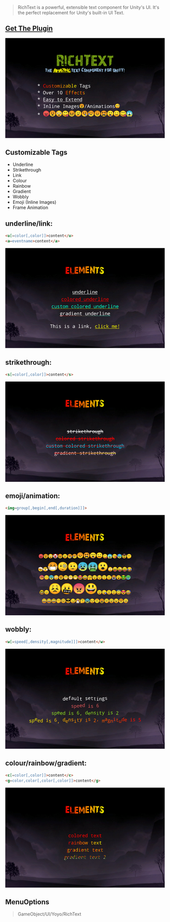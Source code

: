 > RichText is a powerful, extensible text component for Unity's UI.
> It's the perfect replacement for Unity's built-in UI Text.

## [Get The Plugin](http://u3d.as/XK4) 
![RichText](/Screenshots/Screenshots-1.png)

## Customizable Tags

- Underline
- Strikethrough
- Link
- Colour
- Rainbow
- Gradient
- Wobbly
- Emoji (Inline Images)
- Frame Animation

## underline/link: 
```html
<u[=color[,color]]>content</u>
<a=eventname>content</a>
```
![RichText](/Screenshots/Screenshots-2.png)

## strikethrough:
```html
<s[=color[,color]]>content</s>
```
![RichText](/Screenshots/Screenshots-3.png)

## emoji/animation: 
```html
<img=group[,begin[,end[,duration]]]>
```
![RichText](/Screenshots/Screenshots-6.png)

## wobbly:
```html
<w[=speed[,density[,magnitude]]]>content</w>
```
![RichText](/Screenshots/Screenshots-5.png)

## colour/rainbow/gradient:
```html
<c[=color[,color]]>content</c>
<g=color,color[,color[,color]]>content</g>
```
![RichText](/Screenshots/Screenshots-4.png)

## MenuOptions
> GameObject/UI/Yoyo/RichText
